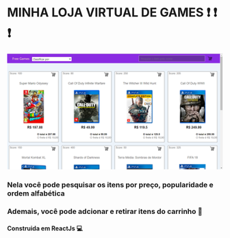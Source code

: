 # MINHA LOJA VIRTUAL DE GAMES :heavy_exclamation_mark: :heavy_exclamation_mark: :heavy_exclamation_mark:

![image](https://github.com/ter-9001/ecommercegames/blob/main/Screenshot_395.png?raw=true)

### Nela você pode pesquisar os itens por preço, popularidade e ordem alfabética
### Ademais, você pode adcionar e retirar itens do carrinho :car:
#### Construida em ReactJs :computer:
